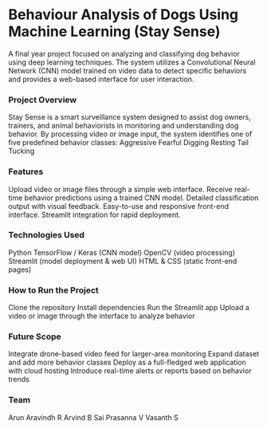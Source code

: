 # **Behaviour Analysis of Dogs Using Machine Learning (Stay Sense)**

A final year project focused on analyzing and classifying dog behavior using deep learning techniques. The system utilizes a Convolutional Neural Network (CNN) model trained on video data to detect specific behaviors and provides a web-based interface for user interaction.

### **Project Overview**

Stay Sense is a smart surveillance system designed to assist dog owners, trainers, and animal behaviorists in monitoring and understanding dog behavior. By processing video or image input, the system identifies one of five predefined behavior classes:
Aggressive
Fearful
Digging
Resting
Tail Tucking

### **Features**

Upload video or image files through a simple web interface.
Receive real-time behavior predictions using a trained CNN model.
Detailed classification output with visual feedback.
Easy-to-use and responsive front-end interface.
Streamlit integration for rapid deployment.

### **Technologies Used**

Python
TensorFlow / Keras (CNN model)
OpenCV (video processing)
Streamlit (model deployment & web UI)
HTML & CSS (static front-end pages)

### **How to Run the Project**

Clone the repository
Install dependencies
Run the Streamlit app
Upload a video or image through the interface to analyze behavior

### **Future Scope**

Integrate drone-based video feed for larger-area monitoring
Expand dataset and add more behavior classes
Deploy as a full-fledged web application with cloud hosting
Introduce real-time alerts or reports based on behavior trends

### **Team**

Arun Aravindh R
Arvind B
Sai Prasanna V
Vasanth S
